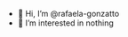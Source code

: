 - 👋 Hi, I’m @rafaela-gonzatto
- 👀 I’m interested in nothing

<!---
rafaela-gonzatto/rafaela-gonzatto is a ✨ special ✨ repository because its `README.md` (this file) appears on your GitHub profile.
You can click the Preview link to take a look at your changes.
--->
